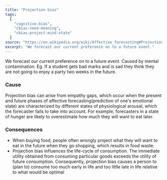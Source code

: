 ```yaml
---
title: "Projection bias"
tags:
  [
    "cognitive-bias",
    "cbias-need-meaning",
    "cbias-project-mind-state"
  ]
source: "https://en.wikipedia.org/wiki/Affective_forecasting#Projection_bias"
excerpt: "We forecast our current preference on to a future event."
---
```


We forecast our current preference on to a future event. Caused by mental contamination. Eg. If a student gets bad marks and is sad they think they are not going to enjoy a party two weeks in the future.

### Cause

Projection bias can arise from empathy gaps, which occur when the present and future phases of affective forecasting(prediction of one's emotional state) are characterized by different states of physiological arousal, which the forecaster fails to take into account. For example, forecasters in a state of hunger are likely to overestimate how much they will want to eat later.

### Consequences

- When buying food, people often wrongly project what they will want to eat in the future when they go shopping, which results in food waste.
- Projection bias influences the life-cycle of consumption. The immediate utility obtained from consuming particular goods exceeds the utility of future consumption. Consequently, projection bias causes a person to (plan to) consume too much early in life and too little late in life relative to what would be optimal

